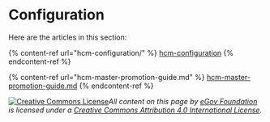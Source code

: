 # Configuration

Here are the articles in this section:

{% content-ref url="hcm-configuration/" %}
[hcm-configuration](hcm-configuration/)
{% endcontent-ref %}

{% content-ref url="hcm-master-promotion-guide.md" %}
[hcm-master-promotion-guide.md](hcm-master-promotion-guide.md)
{% endcontent-ref %}



[![Creative Commons License](https://i.creativecommons.org/l/by/4.0/80x15.png)_​_](http://creativecommons.org/licenses/by/4.0/)_All content on this page by_ [_eGov Foundation_](https://egov.org.in/) _is licensed under a_ [_Creative Commons Attribution 4.0 International License_](http://creativecommons.org/licenses/by/4.0/)_._
